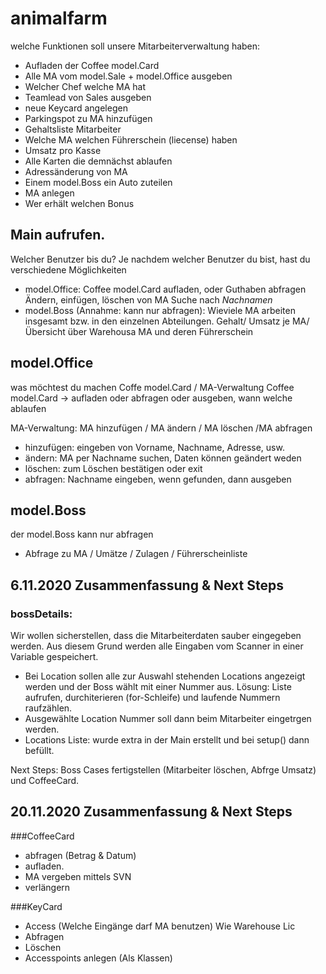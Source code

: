 # animalfarm

welche Funktionen soll unsere Mitarbeiterverwaltung haben: 
* Aufladen der Coffee model.Card
* Alle MA vom model.Sale + model.Office ausgeben
* Welcher Chef welche MA hat
* Teamlead von Sales ausgeben
* neue Keycard angelegen
* Parkingspot zu MA hinzufügen
* Gehaltsliste Mitarbeiter
* Welche MA welchen Führerschein (liecense) haben
* Umsatz pro Kasse
* Alle Karten die demnächst ablaufen
* Adressänderung von MA
* Einem model.Boss ein Auto zuteilen
* MA anlegen
* Wer erhält welchen Bonus

## Main aufrufen. 
Welcher Benutzer bis du? 
Je nachdem welcher Benutzer du bist, hast du verschiedene Möglichkeiten
* model.Office: Coffee model.Card aufladen, oder Guthaben abfragen
Ändern, einfügen, löschen von MA
Suche nach *Nachnamen* 
* model.Boss (Annahme: kann nur abfragen): Wieviele MA arbeiten insgesamt bzw. in den einzelnen Abteilungen. 
Gehalt/ Umsatz je MA/ Übersicht über Warehousa MA und deren Führerschein

## model.Office 
was möchtest du machen Coffe model.Card / MA-Verwaltung 
Coffee model.Card -> aufladen oder abfragen oder ausgeben, wann welche ablaufen

MA-Verwaltung: MA hinzufügen / MA ändern / MA löschen /MA abfragen
* hinzufügen: eingeben von Vorname, Nachname, Adresse, usw. 
* ändern: MA per Nachname suchen, Daten können geändert weden
* löschen: zum Löschen bestätigen oder exit
* abfragen: Nachname eingeben, wenn gefunden, dann ausgeben

## model.Boss
der model.Boss kann nur abfragen
* Abfrage zu MA / Umätze / Zulagen / Führerscheinliste 

## 6.11.2020 Zusammenfassung & Next Steps
### bossDetails: 
Wir wollen sicherstellen, dass die Mitarbeiterdaten sauber eingegeben werden. 
Aus diesem Grund werden alle Eingaben vom Scanner in einer Variable gespeichert. 
* Bei Location sollen alle zur Auswahl stehenden Locations angezeigt werden und der Boss
wählt mit einer Nummer aus. Lösung: Liste aufrufen, durchiterieren (for-Schleife) und laufende 
Nummern raufzählen. 
* Ausgewählte Location Nummer soll dann beim Mitarbeiter eingetrgen werden.
* Locations Liste: wurde extra in der Main erstellt und bei setup() dann befüllt. 

Next Steps: Boss Cases fertigstellen (Mitarbeiter löschen, Abfrge Umsatz) und CoffeeCard.

## 20.11.2020 Zusammenfassung & Next Steps

###CoffeeCard 
* abfragen (Betrag & Datum)
* aufladen.
* MA vergeben mittels SVN
* verlängern

###KeyCard
* Access (Welche Eingänge darf MA benutzen) Wie Warehouse Lic
* Abfragen
* Löschen
* Accesspoints anlegen (Als Klassen)